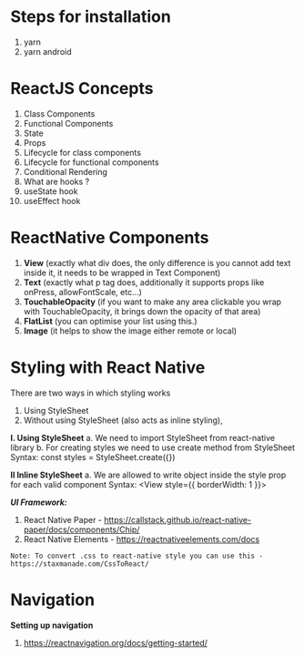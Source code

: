 
# Steps for installation
1. yarn
2. yarn android

# ReactJS Concepts
1. Class Components
2. Functional Components
3. State
4. Props
5. Lifecycle for class components
6. Lifecycle for functional components
7. Conditional Rendering
8. What are hooks ?
9. useState hook
10. useEffect hook

# ReactNative Components
1. **View** (exactly what div does, the only difference is you cannot add text inside it, it needs to be wrapped in Text Component)
2. **Text** (exactly what p tag does, additionally it supports props like onPress, allowFontScale, etc...)
3. **TouchableOpacity** (if you want to make any area clickable you wrap with TouchableOpacity, it brings down the opacity of that area)
4. **FlatList** (you can optimise your list using this.)
5. **Image** (it helps to show the image either remote or local)

# Styling with React Native
There are two ways in which styling works
1. Using StyleSheet
2. Without using StyleSheet (also acts as inline styling),

**I. Using StyleSheet**
	a. We need to import StyleSheet from react-native library
	b. For creating styles we need to use create method from StyleSheet
	Syntax: const styles = StyleSheet.create({})

**II Inline StyleSheet**
	a. We are allowed to write object inside the style prop for each valid component
	Syntax: <View style={{ borderWidth: 1 }}>

***UI Framework:***
1. React Native Paper - https://callstack.github.io/react-native-paper/docs/components/Chip/
2. React Native Elements - https://reactnativeelements.com/docs

```
Note: To convert .css to react-native style you can use this - 
https://staxmanade.com/CssToReact/
```

# Navigation
**Setting up navigation**
1. https://reactnavigation.org/docs/getting-started/
